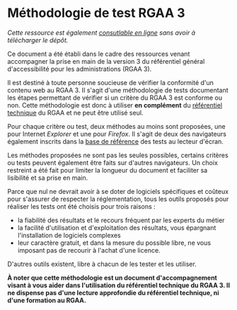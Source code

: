 # Méthodologie de test RGAA 3

*Cette ressource est également [consutlable en ligne](http://disic.github.io/rgaa_methodologie/) sans avoir à télécharger le dépôt.*

Ce document a été établi dans le cadre des ressources venant accompagner la prise en main de la version 3 du référentiel général d'accessibilité pour les administrations (RGAA&nbsp;3).

Il est destiné à toute personne soucieuse de vérifier la conformité d'un contenu web au RGAA&nbsp;3. Il s'agit d'une méthodologie de tests documentant les étapes permettant de vérifier si un critère du RGAA&nbsp;3 est conforme ou non. Cette méthodologie est donc à utiliser **en complément** du [référentiel technique](http://references.modernisation.gouv.fr/referentiel-technique-0) du RGAA et ne peut être utilisé seul.

Pour chaque critère ou test, deux méthodes au moins sont proposées, une pour Internet <i lang="en">Explorer</i> et une pour <i lang="en">Firefox</i>. Il s'agit de deux des navigateurs également inscrits dans la [base de référence](http://references.modernisation.gouv.fr/referentiel-technique-0#title-52-base-de-rfrence) des tests au lecteur d'écran.

Les méthodes proposées ne sont pas les seules possibles, certains critères ou tests peuvent également être faits sur d'autres navigateurs. Un choix restreint a été fait pour limiter la longueur du document et faciliter sa lisibilité et sa prise en main.

Parce que nul ne devrait avoir à se doter de logiciels spécifiques et coûteux pour s'assurer de respecter la réglementation, tous les outils proposés pour réaliser les tests ont été choisis pour trois raisons :
* la fiabilité des résultats et le recours fréquent par les experts du métier&nbsp;
* la facilité d'utilisation et d'exploitation des résultats, vous épargnant l'installation de logiciels complexes&nbsp;
* leur caractère gratuit, et dans la mesure du possible libre, ne vous imposant pas de recourir à l'achat d'une licence.

D'autres outils existent, libre à chacun de les tester et les utiliser.

**À noter que cette méthodologie est un document d'accompagnement visant à vous aider dans l'utilisation du référentiel technique du RGAA&nbsp;3. Il ne dispense pas d'une lecture approfondie du référentiel technique, ni d'une formation au RGAA.**
